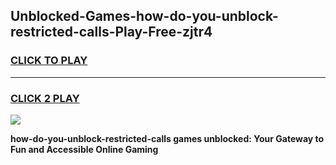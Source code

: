 
## Unblocked-Games-how-do-you-unblock-restricted-calls-Play-Free-zjtr4
<h3>
<a href="https://premium76.site?title=how-do-you-unblock-restricted-calls&ref=12A">CLICK TO PLAY</a></h3>
<hr>

<h3>
<a href="https://premium76.site?title=how-do-you-unblock-restricted-calls&ref=12A">CLICK 2 PLAY</a>
  
</h3>

<a href="https://premium76.site?title=how-do-you-unblock-restricted-calls&ref=12A"><img src="https://clearcache.store/games.png"></a>


**how-do-you-unblock-restricted-calls games unblocked: Your Gateway to Fun and Accessible Online Gaming**
